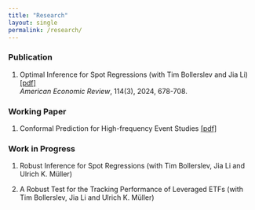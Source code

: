 ```yaml
---
title: "Research"
layout: single
permalink: /research/
---
```



 
<!--### Publication

1. Optimal Inference for Spot Regressions (with [Tim Bollerslev](https://public.econ.duke.edu/~boller/) and [Jia Li](https://sites.google.com/view/jiali/home)) [[pdf]](https://www.aeaweb.org/articles?id=10.1257/aer.20221338) <br>
   <span style="font-weight: 400; font-style: italic;">American Economic Review</span>, 114(3), 2024, 678-708.-->

### Publication

1. Optimal Inference for Spot Regressions (with Tim Bollerslev and Jia Li) [[pdf]](https://www.aeaweb.org/articles?id=10.1257/aer.20221338) <br>
   <span style="font-weight: 400; font-style: italic;">American Economic Review</span>, 114(3), 2024, 678-708.

### Working Paper

1.  Conformal Prediction for High-frequency Event Studies [[pdf]](https://yuexuanren.github.io/ConformalPI.pdf) <br> 
 
### Work in Progress

1. Robust Inference for Spot Regressions (with Tim Bollerslev, Jia Li and Ulrich K. Müller)<!--(with [Tim Bollerslev](https://public.econ.duke.edu/~boller/), [Jia Li](https://sites.google.com/view/jiali/home) and [Ulrich K. Müller](https://www.princeton.edu/~umueller/))-->

2. A Robust Test for the Tracking Performance of Leveraged ETFs (with Tim Bollerslev, Jia Li and Ulrich K. Müller)<!--(with [Tim Bollerslev](https://public.econ.duke.edu/~boller/), [Jia Li](https://sites.google.com/view/jiali/home) and [Ulrich K. Müller](https://www.princeton.edu/~umueller/))-->
